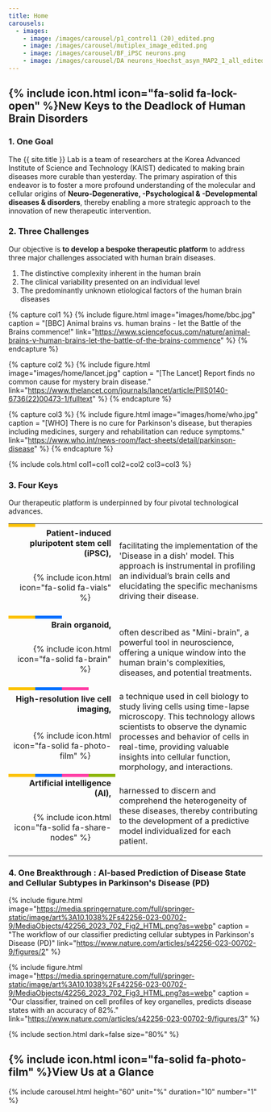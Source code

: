 ```yaml
---
title: Home
carousels:
  - images: 
    - image: /images/carousel/p1_control1 (20)_edited.png
    - image: /images/carousel/mutiplex_image_edited.png
    - image: /images/carousel/BF_iPSC neurons.png
    - image: /images/carousel/DA neurons_Hoechst_asyn_MAP2_1_all_edited.png
---
```


## {% include icon.html icon="fa-solid fa-lock-open" %}New Keys to the Deadlock of Human Brain Disorders

### <strong><blackinvt>1. One</blackinvt> Goal</strong>

The {{ site.title }} Lab is a team of researchers at the Korea Advanced Institute of Science and Technology (KAIST) dedicated to making brain diseases more curable than yesterday. The primary aspiration of this endeavor is to foster a more profound understanding of the molecular and cellular origins of <strong>Neuro-Degenerative, -Psychological & -Developmental diseases & disorders</strong>, thereby enabling a more strategic approach to the innovation of new therapeutic intervention.
<br>

### <strong><blackinvt>2. Three</blackinvt> Challenges</strong>

Our objective is <strong>to develop a bespoke therapeutic platform</strong> to address three major challenges associated with human brain diseases.

<ol>
  <li>The distinctive complexity inherent in the human brain </li>
  
  <li>The clinical variability presented on an individual level </li>
  
  <li>The predominantly unknown etiological factors of the human brain diseases </li>
</ol>

{% capture col1 %}
  {% include figure.html image="images/home/bbc.jpg" caption = "[BBC] Animal brains vs. human brains - let the Battle of the Brains commence!" link="https://www.sciencefocus.com/nature/animal-brains-v-human-brains-let-the-battle-of-the-brains-commence" %}
{% endcapture %}

{% capture col2 %}
  {% include figure.html image="images/home/lancet.jpg" caption = "[The Lancet] Report finds no common cause for mystery brain disease." link="https://www.thelancet.com/journals/lancet/article/PIIS0140-6736(22)00473-1/fulltext" %}
{% endcapture %}

{% capture col3 %}
  {% include figure.html image="images/home/who.jpg" caption = "[WHO] There is no cure for Parkinson's disease, but therapies including medicines, surgery and rehabilitation can reduce symptoms." link="https://www.who.int/news-room/fact-sheets/detail/parkinson-disease" %}
{% endcapture %}

{% include cols.html col1=col1 col2=col2 col3=col3 %}

### <strong><blackinvt>3. Four</blackinvt> Keys</strong>

Our therapeutic platform is underpinned by four pivotal technological advances.


<table style="width:100%">
  <tr>
    <td style="background-color:#fcc200;"></td><td></td><td></td><td></td><td></td>
  </tr>
  <tr>
    <td colspan="4" style="width:42%" align="right"><strong>Patient-induced pluripotent stem cell (iPSC),</strong></td>
    <td rowspan="2" align="left">facilitating the implementation of the 'Disease in a dish' model. This approach is instrumental in profiling an individual’s brain cells and elucidating the specific mechanisms driving their disease.</td>
  </tr>
  <tr style="height:110px">
    <td colspan="4" align="right">{% include icon.html icon="fa-solid fa-vials" %} &emsp; &emsp; </td>
  </tr>
  
  <tr>
    <td style="background-color:#fcc200;"></td><td style="background-color:#0070ff;"></td><td></td><td></td>
	<td></td>
  </tr>
    <tr>
    <td colspan="4" style="width:42%" align="right"><strong>Brain organoid,</strong></td>
    <td rowspan="2" align="left">often described as "Mini-brain", a powerful tool in neuroscience, offering a unique window into the human brain's complexities, diseases, and potential treatments.</td>
  </tr>
  <tr style="height:110px">
    <td colspan="4" align="right">{% include icon.html icon="fa-solid fa-brain" %} &emsp; &emsp; </td>
  </tr>
  
  <tr>
    <td style="background-color:#fcc200;"></td><td style="background-color:#0070ff;"></td><td style="background-color:#FF3EA5;"></td><td></td>
    <td></td>
  </tr>
    <tr>
    <td colspan="4" style="width:42%" align="right"><strong>High-resolution live cell imaging,</strong></td>
    <td rowspan="2" align="left">a technique used in cell biology to study living cells using time-lapse microscopy. This technology allows scientists to observe the dynamic processes and behavior of cells in real-time, providing valuable insights into cellular function, morphology, and interactions.</td>
  </tr>
  <tr style="height:110px">
    <td colspan="4" align="right">{% include icon.html icon="fa-solid fa-photo-film" %} &emsp; &emsp; </td>
  </tr>
  
  <tr>
    <td style="background-color:#fcc200;"></td><td style="background-color:#0070ff;"></td><td style="background-color:#FF3EA5;"></td><td style="background-color:#8db600;"></td>
    <td></td>
  </tr>
    <tr>
    <td colspan="4" style="width:42%" align="right"><strong>Artificial intelligence (AI),</strong></td>
    <td rowspan="2" align="left">harnessed to discern and comprehend the heterogeneity of these diseases, thereby contributing to the development of a predictive model individualized for each patient.</td>
  </tr>
  <tr style="height:110px">
    <td colspan="4" align="right">{% include icon.html icon="fa-solid fa-share-nodes" %} &emsp; &emsp; </td>
  </tr>
</table>

### <strong><blackinvt>4. One</blackinvt> Breakthrough : </strong> AI-based Prediction of Disease State and Cellular Subtypes in Parkinson's Disease (PD)

{% include figure.html image="https://media.springernature.com/full/springer-static/image/art%3A10.1038%2Fs42256-023-00702-9/MediaObjects/42256_2023_702_Fig2_HTML.png?as=webp" caption = "The workflow of our classifier predicting cellular subtypes in Parkinson's Disease (PD)" link="https://www.nature.com/articles/s42256-023-00702-9/figures/2" %}

{% include figure.html image="https://media.springernature.com/full/springer-static/image/art%3A10.1038%2Fs42256-023-00702-9/MediaObjects/42256_2023_702_Fig3_HTML.png?as=webp" caption = "Our classifier, trained on cell profiles of key organelles, predicts disease states with an accuracy of 82%." link="https://www.nature.com/articles/s42256-023-00702-9/figures/3" %}

{% include section.html dark=false size="80%" %}

## {% include icon.html icon="fa-solid fa-photo-film" %}View Us at a Glance

{% include carousel.html height="60" unit="%" duration="10" number="1" %}
